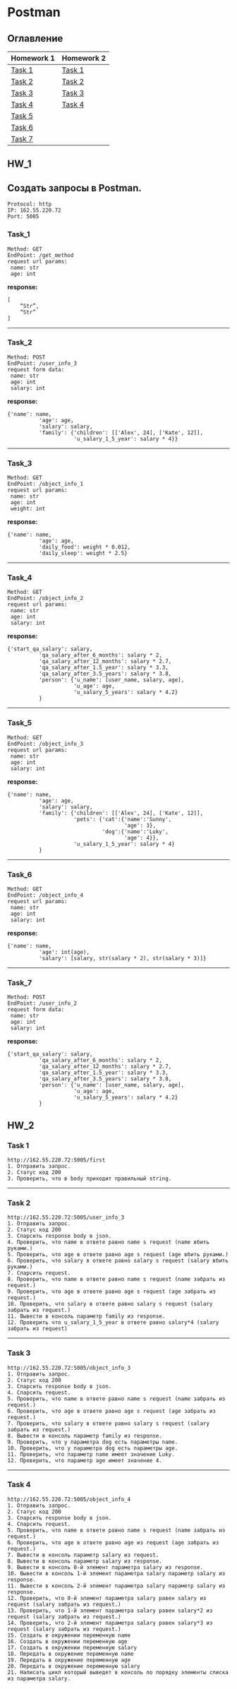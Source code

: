 
# Postman 

## Оглавление
| Homework 1 | Homework 2 |
|---------------|-------------|
| [Task 1](#EP_1)|[Task 1](#EP2_1)|
| [Task 2](#EP_2)|[Task 2](#EP2_2)|
| [Task 3](#EP_3)|[Task 3](#EP2_3)|
| [Task 4](#EP_4)|[Task 4](#EP2_4)|
| [Task 5](#EP_5)|
| [Task 6](#EP_6)|
| [Task 7](#EP_7)|




## HW_1

## Создать запросы в Postman.

```
Protocol: http
IP: 162.55.220.72
Port: 5005
```

### <a name="EP_1"></a>Task_1
```
Method: GET
EndPoint: /get_method
request url params: 
 name: str
 age: int
```
**response:**
```
[
    “Str”,
    “Str”
]
```
***

### <a name="EP_2"></a>Task_2
```
Method: POST
EndPoint: /user_info_3
request form data: 
 name: str
 age: int
 salary: int
```
**response:**
```
{'name': name,
          'age': age,
          'salary': salary,
          'family': {'children': [['Alex', 24], ['Kate', 12]],
                     'u_salary_1_5_year': salary * 4}}
```
***

### <a name="EP_3"></a>Task_3
```
Method: GET
EndPoint: /object_info_1
request url params: 
 name: str
 age: int
 weight: int
```
**response:**
```
{'name': name,
          'age': age,
          'daily_food': weight * 0.012,
          'daily_sleep': weight * 2.5}
```

***

### <a name="EP_4"></a>Task_4
```
Method: GET
EndPoint: /object_info_2
request url params: 
 name: str
 age: int
 salary: int
```
**response:** 
```
{'start_qa_salary': salary,
          'qa_salary_after_6_months': salary * 2,
          'qa_salary_after_12_months': salary * 2.7,
          'qa_salary_after_1.5_year': salary * 3.3,
          'qa_salary_after_3.5_years': salary * 3.8,
          'person': {'u_name': [user_name, salary, age],
                     'u_age': age,
                     'u_salary_5_years': salary * 4.2}
          }
```
***

### <a name="EP_5"></a>Task_5
```
Method: GET
EndPoint: /object_info_3
request url params: 
 name: str
 age: int
 salary: int
```
**response:** 
```
{'name': name,
          'age': age,
          'salary': salary,
          'family': {'children': [['Alex', 24], ['Kate', 12]],
                     'pets': {'cat':{'name':'Sunny',
                                     'age': 3},
                              'dog':{'name':'Luky',
                                     'age': 4}},
                     'u_salary_1_5_year': salary * 4}
          }
```
***
### <a name="EP_6"></a>Task_6
```
Method: GET
EndPoint: /object_info_4
request url params: 
 name: str
 age: int
 salary: int
```
**response:** 
```
{'name': name,
          'age': int(age),
          'salary': [salary, str(salary * 2), str(salary * 3)]}
```
***

### <a name="EP_7"></a>Task_7
```
Method: POST
EndPoint: /user_info_2
request form data: 
 name: str
 age: int
 salary: int
```
**response:** 
```
{'start_qa_salary': salary,
          'qa_salary_after_6_months': salary * 2,
          'qa_salary_after_12_months': salary * 2.7,
          'qa_salary_after_1.5_year': salary * 3.3,
          'qa_salary_after_3.5_years': salary * 3.8,
          'person': {'u_name': [user_name, salary, age],
                     'u_age': age,
                     'u_salary_5_years': salary * 4.2}
          }
```


## HW_2

### <a name="EP2_1"></a>Task 1
```
http://162.55.220.72:5005/first
1. Отправить запрос.
2. Статус код 200
3. Проверить, что в body приходит правильный string.
```
***
### <a name="EP2_2"></a>Task 2
```
http://162.55.220.72:5005/user_info_3
1. Отправить запрос.
2. Статус код 200
3. Спарсить response body в json.
4. Проверить, что name в ответе равно name s request (name вбить руками.)
5. Проверить, что age в ответе равно age s request (age вбить руками.)
6. Проверить, что salary в ответе равно salary s request (salary вбить руками.)
7. Спарсить request.
8. Проверить, что name в ответе равно name s request (name забрать из request.)
9. Проверить, что age в ответе равно age s request (age забрать из request.)
10. Проверить, что salary в ответе равно salary s request (salary забрать из request.)
11. Вывести в консоль параметр family из response.
12. Проверить что u_salary_1_5_year в ответе равно salary*4 (salary забрать из request)
```
***
### <a name="EP2_3"></a>Task 3
```
http://162.55.220.72:5005/object_info_3
1. Отправить запрос.
2. Статус код 200
3. Спарсить response body в json.
4. Спарсить request.
5. Проверить, что name в ответе равно name s request (name забрать из request.)
6. Проверить, что age в ответе равно age s request (age забрать из request.)
7. Проверить, что salary в ответе равно salary s request (salary забрать из request.)
8. Вывести в консоль параметр family из response.
9. Проверить, что у параметра dog есть параметры name.
10. Проверить, что у параметра dog есть параметры age.
11. Проверить, что параметр name имеет значение Luky.
12. Проверить, что параметр age имеет значение 4.
```
***
### <a name="EP2_4"></a>Task 4
```
http://162.55.220.72:5005/object_info_4
1. Отправить запрос.
2. Статус код 200
3. Спарсить response body в json.
4. Спарсить request.
5. Проверить, что name в ответе равно name s request (name забрать из request.)
6. Проверить, что age в ответе равно age из request (age забрать из request.)
7. Вывести в консоль параметр salary из request.
8. Вывести в консоль параметр salary из response.
9. Вывести в консоль 0-й элемент параметра salary из response.
10. Вывести в консоль 1-й элемент параметра salary параметр salary из response.
11. Вывести в консоль 2-й элемент параметра salary параметр salary из response.
12. Проверить, что 0-й элемент параметра salary равен salary из request (salary забрать из request.)
13. Проверить, что 1-й элемент параметра salary равен salary*2 из request (salary забрать из request.)
14. Проверить, что 2-й элемент параметра salary равен salary*3 из request (salary забрать из request.)
15. Создать в окружении переменную name
16. Создать в окружении переменную age
17. Создать в окружении переменную salary
18. Передать в окружение переменную name
19. Передать в окружение переменную age
20. Передать в окружение переменную salary
21. Написать цикл который выведет в консоль по порядку элементы списка из параметра salary.
```
